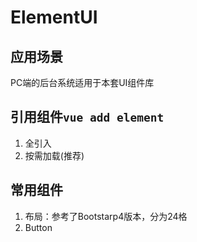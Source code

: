 # ElementUI

## 应用场景
PC端的后台系统适用于本套UI组件库

## 引用组件`vue add element`
1. 全引入
2. 按需加载(推荐)

## 常用组件
1. 布局：参考了Bootstarp4版本，分为24格
2. Button
